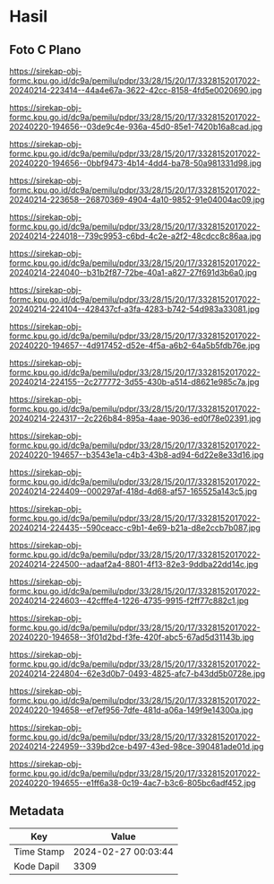 # Hasil

## Foto C Plano

https://sirekap-obj-formc.kpu.go.id/dc9a/pemilu/pdpr/33/28/15/20/17/3328152017022-20240214-223414--44a4e67a-3622-42cc-8158-4fd5e0020690.jpg

https://sirekap-obj-formc.kpu.go.id/dc9a/pemilu/pdpr/33/28/15/20/17/3328152017022-20240220-194656--03de9c4e-936a-45d0-85e1-7420b16a8cad.jpg

https://sirekap-obj-formc.kpu.go.id/dc9a/pemilu/pdpr/33/28/15/20/17/3328152017022-20240220-194656--0bbf9473-4b14-4dd4-ba78-50a981331d98.jpg

https://sirekap-obj-formc.kpu.go.id/dc9a/pemilu/pdpr/33/28/15/20/17/3328152017022-20240214-223658--26870369-4904-4a10-9852-91e04004ac09.jpg

https://sirekap-obj-formc.kpu.go.id/dc9a/pemilu/pdpr/33/28/15/20/17/3328152017022-20240214-224018--739c9953-c6bd-4c2e-a2f2-48cdcc8c86aa.jpg

https://sirekap-obj-formc.kpu.go.id/dc9a/pemilu/pdpr/33/28/15/20/17/3328152017022-20240214-224040--b31b2f87-72be-40a1-a827-27f691d3b6a0.jpg

https://sirekap-obj-formc.kpu.go.id/dc9a/pemilu/pdpr/33/28/15/20/17/3328152017022-20240214-224104--428437cf-a3fa-4283-b742-54d983a33081.jpg

https://sirekap-obj-formc.kpu.go.id/dc9a/pemilu/pdpr/33/28/15/20/17/3328152017022-20240220-194657--4d917452-d52e-4f5a-a6b2-64a5b5fdb76e.jpg

https://sirekap-obj-formc.kpu.go.id/dc9a/pemilu/pdpr/33/28/15/20/17/3328152017022-20240214-224155--2c277772-3d55-430b-a514-d8621e985c7a.jpg

https://sirekap-obj-formc.kpu.go.id/dc9a/pemilu/pdpr/33/28/15/20/17/3328152017022-20240214-224317--2c226b84-895a-4aae-9036-ed0f78e02391.jpg

https://sirekap-obj-formc.kpu.go.id/dc9a/pemilu/pdpr/33/28/15/20/17/3328152017022-20240220-194657--b3543e1a-c4b3-43b8-ad94-6d22e8e33d16.jpg

https://sirekap-obj-formc.kpu.go.id/dc9a/pemilu/pdpr/33/28/15/20/17/3328152017022-20240214-224409--000297af-418d-4d68-af57-165525a143c5.jpg

https://sirekap-obj-formc.kpu.go.id/dc9a/pemilu/pdpr/33/28/15/20/17/3328152017022-20240214-224435--590ceacc-c9b1-4e69-b21a-d8e2ccb7b087.jpg

https://sirekap-obj-formc.kpu.go.id/dc9a/pemilu/pdpr/33/28/15/20/17/3328152017022-20240214-224500--adaaf2a4-8801-4f13-82e3-9ddba22dd14c.jpg

https://sirekap-obj-formc.kpu.go.id/dc9a/pemilu/pdpr/33/28/15/20/17/3328152017022-20240214-224603--42cfffe4-1226-4735-9915-f2ff77c882c1.jpg

https://sirekap-obj-formc.kpu.go.id/dc9a/pemilu/pdpr/33/28/15/20/17/3328152017022-20240220-194658--3f01d2bd-f3fe-420f-abc5-67ad5d31143b.jpg

https://sirekap-obj-formc.kpu.go.id/dc9a/pemilu/pdpr/33/28/15/20/17/3328152017022-20240214-224804--62e3d0b7-0493-4825-afc7-b43dd5b0728e.jpg

https://sirekap-obj-formc.kpu.go.id/dc9a/pemilu/pdpr/33/28/15/20/17/3328152017022-20240220-194658--ef7ef956-7dfe-481d-a06a-149f9e14300a.jpg

https://sirekap-obj-formc.kpu.go.id/dc9a/pemilu/pdpr/33/28/15/20/17/3328152017022-20240214-224959--339bd2ce-b497-43ed-98ce-390481ade01d.jpg

https://sirekap-obj-formc.kpu.go.id/dc9a/pemilu/pdpr/33/28/15/20/17/3328152017022-20240220-194655--e1ff6a38-0c19-4ac7-b3c6-805bc6adf452.jpg


## Metadata

| Key        | Value               |
| ---------- | ------------------- |
| Time Stamp | 2024-02-27 00:03:44 |
| Kode Dapil | 3309                |



